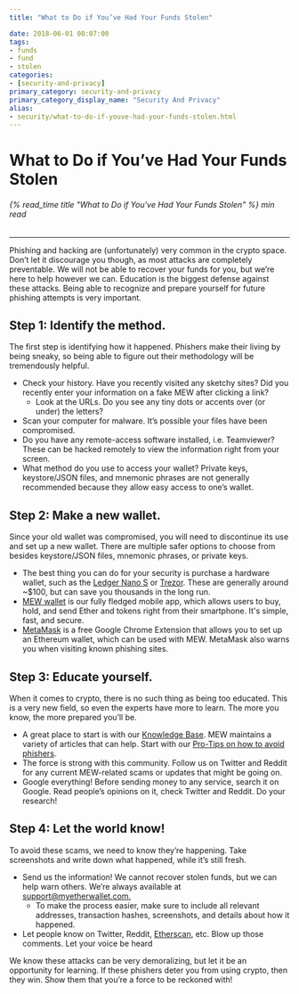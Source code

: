 ```yaml
---
title: "What to Do if You’ve Had Your Funds Stolen"

date: 2018-06-01 00:07:00
tags:
- funds
- fund
- stolen
categories:
- [security-and-privacy]
primary_category: security-and-privacy
primary_category_display_name: "Security And Privacy"
alias:
- security/what-to-do-if-youve-had-your-funds-stolen.html
---
```


# **What to Do if You’ve Had Your Funds Stolen**

###### {% read_time title "What to Do if You've Had Your Funds Stolen" %} min read

* * *

Phishing and hacking are (unfortunately) very common in the crypto space. Don’t let it discourage you though, as most attacks are completely preventable. We will not be able to recover your funds for you, but we’re here to help however we can. Education is the biggest defense against these attacks. Being able to recognize and prepare yourself for future phishing attempts is very important. 

## **Step 1: Identify the method.**

The first step is identifying how it happened. Phishers make their living by being sneaky, so being able to figure out their methodology will be tremendously helpful. 

-   Check your history. Have you recently visited any sketchy sites? Did you recently enter your information on a fake MEW after clicking a link? 
    -   Look at the URLs. Do you see any tiny dots or accents over (or under) the letters?
-   Scan your computer for malware. It’s possible your files have been compromised.
-   Do you have any remote-access software installed, i.e. Teamviewer? These can be hacked remotely to view the information right from your screen.
-   What method do you use to access your wallet? Private keys, keystore/JSON files, and mnemonic phrases are not generally recommended because they allow easy access to one’s wallet.

## **Step 2: Make a new wallet.**

Since your old wallet was compromised, you will need to discontinue its use and set up a new wallet. There are multiple safer options to choose from besides keystore/JSON files, mnemonic phrases, or private keys. 

-   The best thing you can do for your security is purchase a hardware wallet, such as the [Ledger Nano S][buyLedger] or [Trezor][buyTrezor]. These are generally around ~$100, but can save you thousands in the long run. 
-   [MEW wallet][mewwallet] is our fully fledged mobile app, which allows users to buy, hold, and send Ether and tokens right from their smartphone. It's simple, fast, and secure.
-   [MetaMask][metamask] is a free Google Chrome Extension that allows you to set up an Ethereum wallet, which can be used with MEW. MetaMask also warns you when visiting known phishing sites.

## **Step 3: Educate yourself.**

When it comes to crypto, there is no such thing as being too educated. This is a very new field, so even the experts have more to learn. The more you know, the more prepared you’ll be. 

-   A great place to start is with our [Knowledge Base][kbmew]. MEW maintains a variety of articles that can help. Start with our [Pro-Tips on how to avoid phishers][protips]. 
-   The force is strong with this community. Follow us on Twitter and Reddit for any current MEW-related scams or updates that might be going on.
-   Google everything! Before sending money to any service, search it on Google. Read people’s opinions on it, check Twitter and Reddit. Do your research!

## **Step 4: Let the world know!**

To avoid these scams, we need to know they’re happening. Take screenshots and write down what happened, while it’s still fresh.

-   Send us the information! We cannot recover stolen funds, but we can help warn others. We’re always available at [support@myetherwallet.com.](mailto:support@myetherwallet.com.) 
    -   To make the process easier, make sure to include all relevant addresses, transaction hashes, screenshots, and details about how it happened.
-   Let people know on Twitter, Reddit, [Etherscan][etherscan], etc. Blow up those comments. Let your voice be heard

We know these attacks can be very demoralizing, but let it be an opportunity for learning. If these phishers deter you from using crypto, then they win. Show them that you’re a force to be reckoned with! 

[buyLedger]: https://www.ledger.com/?r=fa4b

[buyTrezor]: https://shop.trezor.io/?a=myetherwallet.com

[mewwallet]: /@@@@@@/mewwallet/mewwallet-user-guide/

[metamask]: https://chrome.google.com/webstore/detail/metamask/nkbihfbeogaeaoehlefnkodbefgpgknn?hl=en

[kbmew]: https://kb.myetherwallet.com

[etherscan]: https://etherscan.io

[protips]: /@@@@@@/security-and-privacy/pro-tips-how-to-avoid-phishing-scams/
